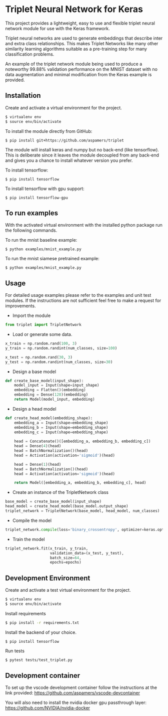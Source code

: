# Triplet Neural Network for Keras

This project provides a lightweight, easy to use and flexible triplet neural network module for use with the Keras 
framework. 

Triplet neural networks are used to generate embeddings that describe inter and extra class relationships. 
This makes Triplet Networks like many other similarity learning algorithms suitable as a pre-training step for many 
classification problems.

An example of the triplet network module being used to produce a noteworthy 99.88% validation performance on the MNIST 
dataset with no data augmentation and minimal modification from the Keras example is provided.

## Installation

Create and activate a virtual environment for the project.
```sh
$ virtualenv env
$ source env/bin/activate
```

To install the module directly from GitHub:
```
$ pip install git+https://github.com/aspamers/triplet
```

The module will install keras and numpy but no back-end (like tensorflow). This is deliberate since it leaves the module 
decoupled from any back-end and gives you a chance to install whatever version you prefer. 


To install tensorflow:
```
$ pip install tensorflow
```

To install tensorflow with gpu support:
```
$ pip install tensorflow-gpu
```

## To run examples

With the activated virtual environment with the installed python package run the following commands.

To run the mnist baseline example:
```
$ python examples/mnist_example.py
```

To run the mnist siamese pretrained example:
```
$ python examples/mnist_example.py
```

## Usage
For detailed usage examples please refer to the examples and unit test modules. If the instructions are not sufficient 
feel free to make a request for improvements.

- Import the module
```python
from triplet import TripletNetwork
```

- Load or generate some data.
```python
x_train = np.random.rand(100, 3)
y_train = np.random.randint(num_classes, size=100)

x_test = np.random.rand(30, 3)
y_test = np.random.randint(num_classes, size=30)
```

- Design a base model
```python
def create_base_model(input_shape):
    model_input = Input(shape=input_shape)
    embedding = Flatten()(embedding)
    embedding = Dense(128)(embedding)
    return Model(model_input, embedding)
```

- Design a head model
```python
def create_head_model(embedding_shape):
    embedding_a = Input(shape=embedding_shape)
    embedding_b = Input(shape=embedding_shape)
    embedding_c = Input(shape=embedding_shape)
    
    head = Concatenate()([embedding_a, embedding_b, embedding_c])
    head = Dense(4)(head)
    head = BatchNormalization()(head)
    head = Activation(activation='sigmoid')(head)

    head = Dense(1)(head)
    head = BatchNormalization()(head)
    head = Activation(activation='sigmoid')(head)

    return Model([embedding_a, embedding_b, embedding_c], head)
```
- Create an instance of the TripletNetwork class
```python
base_model = create_base_model(input_shape)
head_model = create_head_model(base_model.output_shape)
triplet_network = TripletNetwork(base_model, head_model, num_classes)
```

- Compile the model
```python
triplet_network.compile(loss='binary_crossentropy', optimizer=keras.optimizers.adam())
```

- Train the model
```python
triplet_network.fit(x_train, y_train,
                    validation_data=(x_test, y_test),
                    batch_size=64,
                    epochs=epochs)
```

## Development Environment
Create and activate a test virtual environment for the project.
```sh
$ virtualenv env
$ source env/bin/activate
```

Install requirements
```sh
$ pip install -r requirements.txt
```

Install the backend of your choice.
```
$ pip install tensorflow
```

Run tests
```sh
$ pytest tests/test_triplet.py
```

## Development container
To set up the vscode development container follow the instructions at the link provided:
https://github.com/aspamers/vscode-devcontainer

You will also need to install the nvidia docker gpu passthrough layer:
https://github.com/NVIDIA/nvidia-docker

